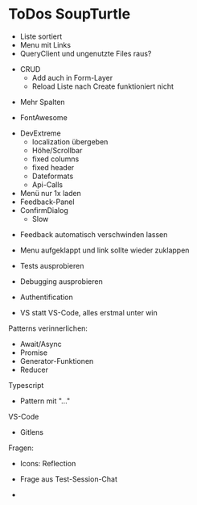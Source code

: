 # ToDos SoupTurtle

+ Liste sortiert
+ Menu mit Links
+ QueryClient und ungenutzte Files raus?
- CRUD
  + Add auch in Form-Layer
  - Reload Liste nach Create funktioniert nicht
+ Mehr Spalten
- FontAwesome
+ DevExtreme
  - localization übergeben
  + Höhe/Scrollbar
  - fixed columns
  + fixed header
  - Dateformats
  - Api-Calls
+ Menü nur 1x laden
+ Feedback-Panel
+ ConfirmDialog
  - Slow
- Feedback automatisch verschwinden lassen
- Menu aufgeklappt und link sollte wieder zuklappen

- Tests ausprobieren
- Debugging ausprobieren
- Authentification

- VS statt VS-Code, alles erstmal unter win

Patterns verinnerlichen:

- Await/Async
- Promise
- Generator-Funktionen
- Reducer

Typescript
+ Pattern mit "..."

VS-Code
- Gitlens

Fragen:
+ Icons: Reflection
- Frage aus Test-Session-Chat

- 